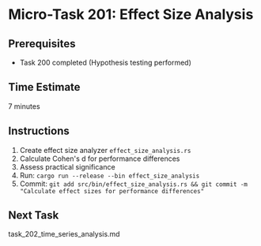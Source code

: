 # Micro-Task 201: Effect Size Analysis

## Prerequisites
- Task 200 completed (Hypothesis testing performed)

## Time Estimate
7 minutes

## Instructions
1. Create effect size analyzer `effect_size_analysis.rs`
2. Calculate Cohen's d for performance differences
3. Assess practical significance
4. Run: `cargo run --release --bin effect_size_analysis`
5. Commit: `git add src/bin/effect_size_analysis.rs && git commit -m "Calculate effect sizes for performance differences"`

## Next Task
task_202_time_series_analysis.md